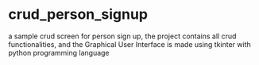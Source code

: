 # crud_person_signup
a sample crud screen for person sign up, the project contains all crud functionalities, and the Graphical User Interface is made using tkinter with python programming language
